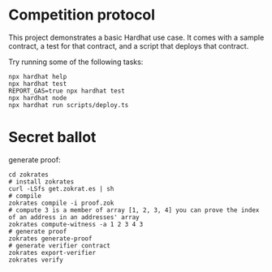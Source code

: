 # Competition protocol

This project demonstrates a basic Hardhat use case. It comes with a sample contract, a test for that contract, and a script that deploys that contract.

Try running some of the following tasks:

```shell
npx hardhat help
npx hardhat test
REPORT_GAS=true npx hardhat test
npx hardhat node
npx hardhat run scripts/deploy.ts
```
# Secret ballot

generate proof:
```shell
cd zokrates
# install zokrates
curl -LSfs get.zokrat.es | sh
# compile
zokrates compile -i proof.zok
# compute 3 is a member of array [1, 2, 3, 4] you can prove the index of an address in an addresses' array
zokrates compute-witness -a 1 2 3 4 3
# generate proof
zokrates generate-proof
# generate verifier contract
zokrates export-verifier
zokrates verify
```